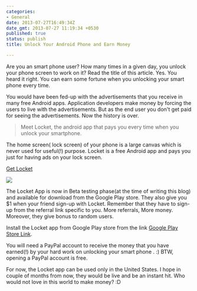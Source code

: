 ```yaml
---
categories:
- General
date: 2013-07-27T16:49:34Z
date_gmt: 2013-07-27 11:19:34 +0530
published: true
status: publish
title: Unlock Your Android Phone and Earn Money

---
```


Are you an smart phone user? How many times in a given day, you unlock your phone screen to work on it? Read the title of this article. Yes. You heard it right. You can earn some fortune when you unlocking your smart phone every time.

You would have been fed-up with the advertisements that you receive in many free Android apps. Application developers make money by forcing the users to live with the advertisements. But as the end user you don't get paid for seeing the advertisements. Now the history is over.

> Meet Locket, the android app that pays you every time when you unlock your smartphone.

The home screen( lock screen) of your phone is a large canvas which is never used for useful(!) purpose. Locket is a free Android app and pays you just for having ads on your lock screen.

[Get Locket](http://www.getlocket.com)

<a href="/uploads/locket1.png"><img src="/uploads/locket1.png"></a>

The Locket App is now in Beta testing phase(at the time of writing this blog) and available for download from the Google Play store. They also give you $1 when your friend sign-up with Locket. Remember that they have to sign-up from the referral link specific to you. More referrals, More money. Moreover, they give bonus to random users.

Install the Locket app from Google Play store from the link [Google Play Store Link](https://play.google.com/store/apps/details?id=com.locket.android).

You will need a PayPal account to receive the money that you have earned(!) by your hard work on unlocking your smart phone . :) BTW, opening a PayPal account is free.
 
For now, the Locket app can be used only in the United States. I hope in couple of months from now, they would be live and be an instant hit. Who would not love in this world to make money? :D
